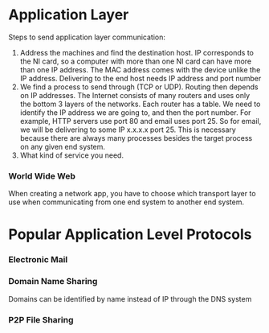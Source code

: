 # Application Layer
Steps to send application layer communication:  
1. Address the machines and find the destination host. IP corresponds to the NI card, so a computer with more than one NI card can have more than one IP address. The MAC address comes with the device unlike the IP address. Delivering to the end host needs IP address and port number 
2. We find a process to send through (TCP or UDP). Routing then depends on IP addresses. The Internet consists of many routers and uses only the bottom 3 layers of the networks. Each router has a table. We need to identify the IP address we are going to, and then the port number. For example, HTTP servers use port 80 and email uses port 25. So for email, we will be delivering to some IP x.x.x.x port 25. This is necessary because there are always many processes besides the target process on any given end system. 
3. What kind of service you need. 

### World Wide Web
When creating a network app, you have to choose which transport layer to use when communicating from one end system to another end system. 

# Popular Application Level Protocols
### Electronic Mail


### Domain Name Sharing
Domains can be identified by name instead of IP through the DNS system  

### P2P File Sharing
